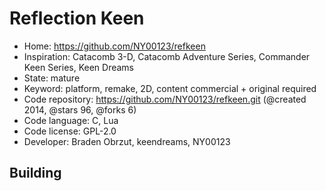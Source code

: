 # Reflection Keen

- Home: https://github.com/NY00123/refkeen
- Inspiration: Catacomb 3-D, Catacomb Adventure Series, Commander Keen Series, Keen Dreams
- State: mature
- Keyword: platform, remake, 2D, content commercial + original required
- Code repository: https://github.com/NY00123/refkeen.git (@created 2014, @stars 96, @forks 6)
- Code language: C, Lua
- Code license: GPL-2.0
- Developer: Braden Obrzut, keendreams, NY00123

## Building
